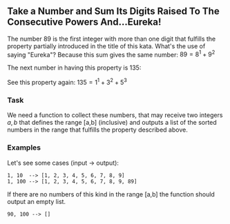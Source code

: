 ## Take a Number and Sum Its Digits Raised To The Consecutive Powers And...Eureka!
The number 89 is the first integer with more than one digit that fulfills the property partially introduced in the title of this kata. What's the use of saying "Eureka"? Because this sum gives the same number: $89=8^1 + 9^2$

The next number in having this property is $135$:

See this property again: $135=1^1 + 3^2 + 5^3$
### Task

We need a function to collect these numbers, that may receive two integers $a, b$ that defines the range \[a,b\] (inclusive) and outputs a list of the sorted numbers in the range that fulfills the property described above.
### Examples

Let's see some cases (input -> output):

    1, 10  --> [1, 2, 3, 4, 5, 6, 7, 8, 9]
    1, 100 --> [1, 2, 3, 4, 5, 6, 7, 8, 9, 89]

If there are no numbers of this kind in the range \[a,b\] the function should output an empty list.

    90, 100 --> []
